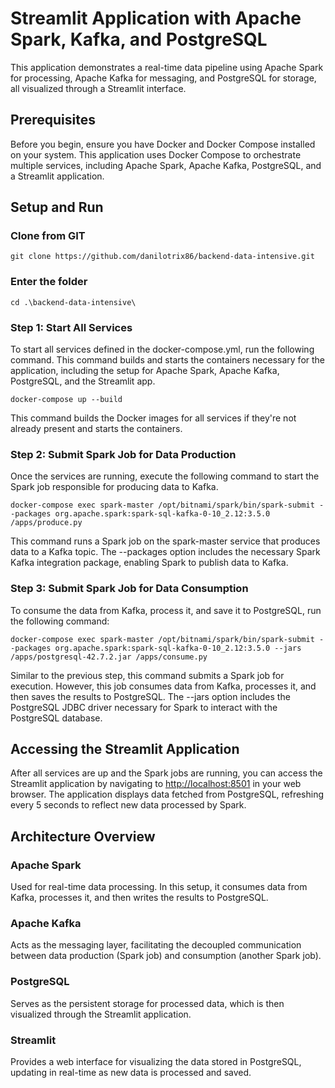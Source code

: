 # Streamlit Application with Apache Spark, Kafka, and PostgreSQL
This application demonstrates a real-time data pipeline using Apache Spark for processing, Apache Kafka for messaging, and PostgreSQL for storage, all visualized through a Streamlit interface.

## Prerequisites
Before you begin, ensure you have Docker and Docker Compose installed on your system. This application uses Docker Compose to orchestrate multiple services, including Apache Spark, Apache Kafka, PostgreSQL, and a Streamlit application.

## Setup and Run

### Clone from GIT
```
git clone https://github.com/danilotrix86/backend-data-intensive.git
```

### Enter the folder
```
cd .\backend-data-intensive\
```

### Step 1: Start All Services
To start all services defined in the docker-compose.yml, run the following command. This command builds and starts the containers necessary for the application, including the setup for Apache Spark, Apache Kafka, PostgreSQL, and the Streamlit app.

```
docker-compose up --build
```
This command builds the Docker images for all services if they're not already present and starts the containers. 

### Step 2: Submit Spark Job for Data Production
Once the services are running, execute the following command to start the Spark job responsible for producing data to Kafka.

```
docker-compose exec spark-master /opt/bitnami/spark/bin/spark-submit --packages org.apache.spark:spark-sql-kafka-0-10_2.12:3.5.0 /apps/produce.py
```
This command runs a Spark job on the spark-master service that produces data to a Kafka topic. The --packages option includes the necessary Spark Kafka integration package, enabling Spark to publish data to Kafka.

### Step 3: Submit Spark Job for Data Consumption
To consume the data from Kafka, process it, and save it to PostgreSQL, run the following command:

```
docker-compose exec spark-master /opt/bitnami/spark/bin/spark-submit --packages org.apache.spark:spark-sql-kafka-0-10_2.12:3.5.0 --jars /apps/postgresql-42.7.2.jar /apps/consume.py
```
Similar to the previous step, this command submits a Spark job for execution. However, this job consumes data from Kafka, processes it, and then saves the results to PostgreSQL. The --jars option includes the PostgreSQL JDBC driver necessary for Spark to interact with the PostgreSQL database.

## Accessing the Streamlit Application
After all services are up and the Spark jobs are running, you can access the Streamlit application by navigating to [http://localhost:8501](http://localhost:8501) in your web browser. 
The application displays data fetched from PostgreSQL, refreshing every 5 seconds to reflect new data processed by Spark.

## Architecture Overview
### Apache Spark
Used for real-time data processing. In this setup, it consumes data from Kafka, processes it, and then writes the results to PostgreSQL.
### Apache Kafka
Acts as the messaging layer, facilitating the decoupled communication between data production (Spark job) and consumption (another Spark job).
### PostgreSQL
Serves as the persistent storage for processed data, which is then visualized through the Streamlit application.
### Streamlit
Provides a web interface for visualizing the data stored in PostgreSQL, updating in real-time as new data is processed and saved.
